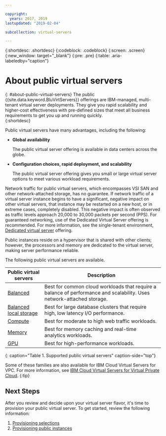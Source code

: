 ```yaml
---

copyright:
  years: 2017, 2019
lastupdated: "2019-02-04"

subcollection: virtual-servers

---
```


{:shortdesc: .shortdesc}
{:codeblock: .codeblock}
{:screen: .screen}
{:new_window: target="_blank"}
{:pre: .pre}
{:table: .aria-labeledby="caption"}

# About public virtual servers
{: #about-public-virtual-servers}
The public {{site.data.keyword.BluVirtServers}} offerings are IBM-managed, multi-tenant virtual server deployments. They give you rapid scalability and higher-cost effectiveness with pre-defined sizes that meet all business requirements to get you up and running quickly.  
{:shortdesc}

Public virtual servers have many advantages, including the following:

* **Global availability**

    The public virtual server offering is available in data centers across the globe.

* **Configuration choices, rapid deployment, and scalability**

    The public virtual server offering gives you small or large virtual server options to meet various workload requirements.

Network traffic for public virtual servers, which encompasses VSI SAN and other network-attached storage, has no guarantee. If network traffic of a virtual server instance begins to have a significant, negative impact on other virtual servers, that instance may be restarted on a new host, or in extreme cases, completely disabled. This negative impact is often observed as traffic levels approach 20,000 to 30,000 packets per second (PPS).  For guaranteed networking, use of the Dedicated Virtual Server offering is recommended. For more information, see the single-tenant environment, [Dedicated virtual server](/docs/vsi?topic=virtual-servers-dedicated-virtual-servers) offering.

Public instances reside on a hypervisor that is shared with other clients; however, the processors and memory are dedicated to the virtual server, making server performance reliable.

The following public virtual servers are available.

| Public virtual servers  | Description                                                                                              |
| ----------------------- | -------------------------------------------------------------------------------------------------------- |
| [Balanced](/docs/vsi?topic=virtual-servers-balanced#balanced) | Best for common cloud workloads that require a balance of performance and scalability. Uses network-attached storage.|
| [Balanced local storage](/docs/vsi?topic=virtual-servers-balanced-local-storage#balanced-local-storage) | Best for large database clusters that require high, low latency I/O performance.|
| [Compute](/docs/vsi?topic=virtual-servers-compute#compute) | Best for moderate to high web traffic workloads.|
| [Memory](/docs/vsi?topic=virtual-servers-memory#memory)  | Best for memory caching and real-time analytics workloads. |
| [GPU](/docs/vsi?topic=virtual-servers-gpu#gpu)  | Best for high-performance workloads.
{: caption="Table 1. Supported public virtual servers" caption-side="top"}

Some of these families are also available for IBM Cloud Virtual Servers for VPC. For more information, see [IBM Cloud Virtual Servers for Virtual Private Cloud](/docs/vsi-is?topic=virtual-servers-is-gettingstartedvsigen#gettingstartedvsigen).
{:tip}

## Next Steps

After you review and decide upon your virtual server flavor, it's time to provision your public virtual server. To get started, review the following information:
1. [Provisioning selections](/docs/vsi?topic=virtual-servers-provisioning-selections)
2. [Provisioning public instances](/docs/vsi?topic=virtual-servers-ordering-vs-public)
